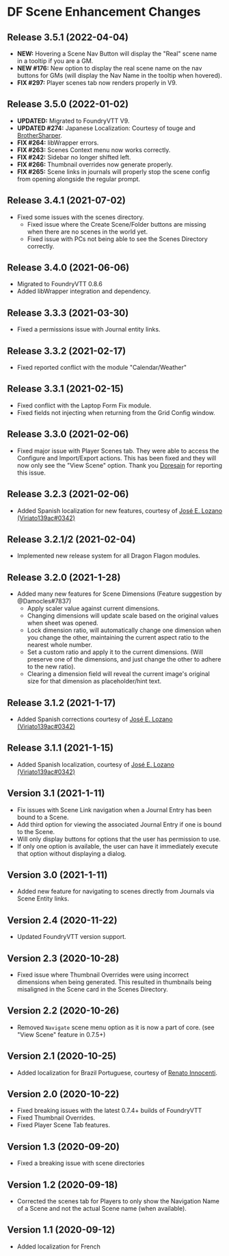 # DF Scene Enhancement Changes

## Release 3.5.1 (2022-04-04)
- **NEW:** Hovering a Scene Nav Button will display the "Real" scene name in a tooltip if you are a GM.
- **NEW #176:** New option to display the real scene name on the nav buttons for GMs (will display the Nav Name in the tooltip when hovered).
- **FIX #297:** Player scenes tab now renders properly in V9.

## Release 3.5.0 (2022-01-02)
- **UPDATED:** Migrated to FoundryVTT V9.
- **UPDATED #274:** Japanese Localization: Courtesy of touge and [BrotherSharper](https://github.com/BrotherSharper).
- **FIX #264:** libWrapper errors.
- **FIX #263:** Scenes Context menu now works correctly.
- **FIX #242:** Sidebar no longer shifted left.
- **FIX #266:** Thumbnail overrides now generate properly.
- **FIX #265:** Scene links in journals will properly stop the scene config from opening alongside the regular prompt.

## Release 3.4.1 (2021-07-02)
- Fixed some issues with the scenes directory.
	- Fixed issue where the Create Scene/Folder buttons are missing when there are no scenes in the world yet.
	- Fixed issue with PCs not being able to see the Scenes Directory correctly.

## Release 3.4.0 (2021-06-06)
- Migrated to FoundryVTT 0.8.6
- Added libWrapper integration and dependency.

## Release 3.3.3 (2021-03-30)
- Fixed a permissions issue with Journal entity links.

## Release 3.3.2 (2021-02-17)
- Fixed reported conflict with the module "Calendar/Weather"

## Release 3.3.1 (2021-02-15)
- Fixed conflict with the Laptop Form Fix module.
- Fixed fields not injecting when returning from the Grid Config window.

## Release 3.3.0 (2021-02-06)
- Fixed major issue with Player Scenes tab. They were able to access the Configure and Import/Export actions. This has been fixed and they will now only see the "View Scene" option. Thank you [Doresain](https://github.com/Doresain) for reporting this issue.

## Release 3.2.3 (2021-02-06)
- Added Spanish localization for new features, courtesy of [José E. Lozano (Viriato139ac#0342)](https://github.com/lozalojo)

## Release 3.2.1/2 (2021-02-04)
- Implemented new release system for all Dragon Flagon modules.

## Release 3.2.0 (2021-1-28)
- Added many new features for Scene Dimensions (Feature suggestion by @Damocles#7837)
	- Apply scaler value against current dimensions.
	- Changing dimensions will update scale based on the original values when sheet was opened.
	- Lock dimension ratio, will automatically change one dimension when you change the other, maintaining the current aspect ratio to the nearest whole number.
	- Set a custom ratio and apply it to the current dimensions. (Will preserve one of the dimensions, and just change the other to adhere to the new ratio).
	- Clearing a dimension field will reveal the current image's original size for that dimension as placeholder/hint text.

## Release 3.1.2 (2021-1-17)
- Added Spanish corrections courtesy of [José E. Lozano (Viriato139ac#0342)](https://github.com/lozalojo)

## Release 3.1.1 (2021-1-15)

- Added Spanish localization, courtesy of [José E. Lozano (Viriato139ac#0342)](https://github.com/lozalojo)

## Version 3.1 (2021-1-11)
- Fix issues with Scene Link navigation when a Journal Entry has been bound to a Scene.
- Add third option for viewing the associated Journal Entry if one is bound to the Scene.
- Will only display buttons for options that the user has permission to use.
- If only one option is available, the user can have it immediately execute that option without displaying a dialog.

## Version 3.0 (2021-1-11)
- Added new feature for navigating to scenes directly from Journals via Scene Entity links.

## Version 2.4 (2020-11-22)
- Updated FoundryVTT version support.

## Version 2.3 (2020-10-28)
- Fixed issue where Thumbnail Overrides were using incorrect dimensions when being generated. This resulted in thumbnails being misaligned in the Scene card in the Scenes Directory.

## Version 2.2 (2020-10-26)
- Removed `Navigate` scene menu option as it is now a part of core. (see "View Scene" feature in 0.7.5+)

## Version 2.1 (2020-10-25)
- Added localization for Brazil Portuguese, courtesy of [Renato Innocenti](https://github.com/rinnocenti).

## Version 2.0 (2020-10-22)
- Fixed breaking issues with the latest 0.7.4+ builds of FoundryVTT
- Fixed Thumbnail Overrides.
- Fixed Player Scene Tab features.

## Version 1.3 (2020-09-20)
- Fixed a breaking issue with scene directories

## Version 1.2 (2020-09-18)
- Corrected the scenes tab for Players to only show the Navigation Name of a Scene and not the actual Scene name (when available).

## Version 1.1 (2020-09-12)
- Added localization for French
